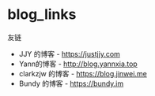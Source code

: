 # blog_links
友链

* JJY 的博客 - https://justjjy.com
* Yann的博客 - http://blog.yannxia.top
* clarkzjw 的博客 - https://blog.jinwei.me
* Bundy 的博客 - https://bundy.im
